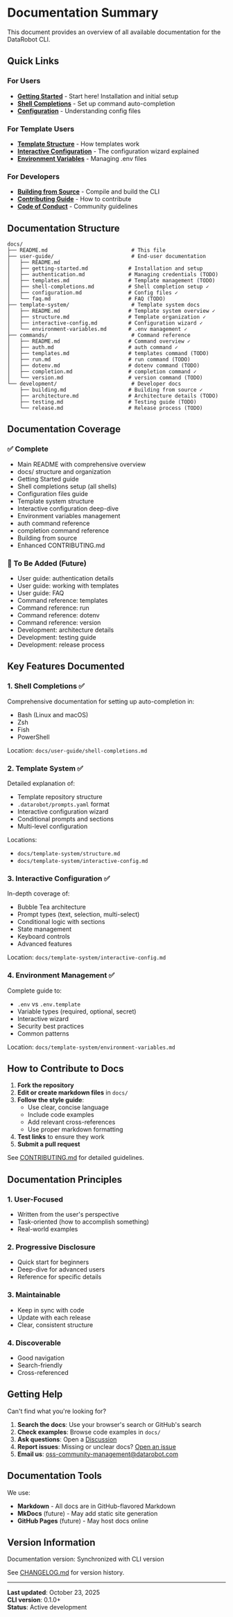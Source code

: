 # Documentation Summary

This document provides an overview of all available documentation for the DataRobot CLI.

## Quick Links

### For Users

- **[Getting Started](user-guide/getting-started.md)** - Start here! Installation and initial setup
- **[Shell Completions](user-guide/shell-completions.md)** - Set up command auto-completion
- **[Configuration](user-guide/configuration.md)** - Understanding config files

### For Template Users

- **[Template Structure](template-system/structure.md)** - How templates work
- **[Interactive Configuration](template-system/interactive-config.md)** - The configuration wizard explained
- **[Environment Variables](template-system/environment-variables.md)** - Managing .env files

### For Developers

- **[Building from Source](development/building.md)** - Compile and build the CLI
- **[Contributing Guide](../CONTRIBUTING.md)** - How to contribute
- **[Code of Conduct](../CODE_OF_CONDUCT.md)** - Community guidelines

## Documentation Structure

```
docs/
├── README.md                           # This file
├── user-guide/                         # End-user documentation
│   ├── README.md
│   ├── getting-started.md             # Installation and setup
│   ├── authentication.md              # Managing credentials (TODO)
│   ├── templates.md                   # Template management (TODO)
│   ├── shell-completions.md           # Shell completion setup ✓
│   ├── configuration.md               # Config files ✓
│   └── faq.md                         # FAQ (TODO)
├── template-system/                    # Template system docs
│   ├── README.md                      # Template system overview ✓
│   ├── structure.md                   # Template organization ✓
│   ├── interactive-config.md          # Configuration wizard ✓
│   └── environment-variables.md       # .env management ✓
├── commands/                           # Command reference
│   ├── README.md                      # Command overview ✓
│   ├── auth.md                        # auth command ✓
│   ├── templates.md                   # templates command (TODO)
│   ├── run.md                         # run command (TODO)
│   ├── dotenv.md                      # dotenv command (TODO)
│   ├── completion.md                  # completion command ✓
│   └── version.md                     # version command (TODO)
└── development/                        # Developer docs
    ├── building.md                    # Building from source ✓
    ├── architecture.md                # Architecture details (TODO)
    ├── testing.md                     # Testing guide (TODO)
    └── release.md                     # Release process (TODO)
```

## Documentation Coverage

### ✅ Complete

- Main README with comprehensive overview
- docs/ structure and organization
- Getting Started guide
- Shell completions setup (all shells)
- Configuration files guide
- Template system structure
- Interactive configuration deep-dive
- Environment variables management
- auth command reference
- completion command reference
- Building from source
- Enhanced CONTRIBUTING.md

### 📝 To Be Added (Future)

- User guide: authentication details
- User guide: working with templates
- User guide: FAQ
- Command reference: templates
- Command reference: run
- Command reference: dotenv
- Command reference: version
- Development: architecture details
- Development: testing guide
- Development: release process

## Key Features Documented

### 1. Shell Completions ✅

Comprehensive documentation for setting up auto-completion in:
- Bash (Linux and macOS)
- Zsh
- Fish
- PowerShell

Location: `docs/user-guide/shell-completions.md`

### 2. Template System ✅

Detailed explanation of:
- Template repository structure
- `.datarobot/prompts.yaml` format
- Interactive configuration wizard
- Conditional prompts and sections
- Multi-level configuration

Locations:
- `docs/template-system/structure.md`
- `docs/template-system/interactive-config.md`

### 3. Interactive Configuration ✅

In-depth coverage of:
- Bubble Tea architecture
- Prompt types (text, selection, multi-select)
- Conditional logic with sections
- State management
- Keyboard controls
- Advanced features

Location: `docs/template-system/interactive-config.md`

### 4. Environment Management ✅

Complete guide to:
- `.env` vs `.env.template`
- Variable types (required, optional, secret)
- Interactive wizard
- Security best practices
- Common patterns

Location: `docs/template-system/environment-variables.md`

## How to Contribute to Docs

1. **Fork the repository**
2. **Edit or create markdown files** in `docs/`
3. **Follow the style guide**:
   - Use clear, concise language
   - Include code examples
   - Add relevant cross-references
   - Use proper markdown formatting
4. **Test links** to ensure they work
5. **Submit a pull request**

See [CONTRIBUTING.md](../CONTRIBUTING.md) for detailed guidelines.

## Documentation Principles

### 1. User-Focused

- Written from the user's perspective
- Task-oriented (how to accomplish something)
- Real-world examples

### 2. Progressive Disclosure

- Quick start for beginners
- Deep-dive for advanced users
- Reference for specific details

### 3. Maintainable

- Keep in sync with code
- Update with each release
- Clear, consistent structure

### 4. Discoverable

- Good navigation
- Search-friendly
- Cross-referenced

## Getting Help

Can't find what you're looking for?

1. **Search the docs**: Use your browser's search or GitHub's search
2. **Check examples**: Browse code examples in `docs/`
3. **Ask questions**: Open a [Discussion](https://github.com/datarobot/cli/discussions)
4. **Report issues**: Missing or unclear docs? [Open an issue](https://github.com/datarobot/cli/issues)
5. **Email us**: oss-community-management@datarobot.com

## Documentation Tools

We use:
- **Markdown** - All docs are in GitHub-flavored Markdown
- **MkDocs** (future) - May add static site generation
- **GitHub Pages** (future) - May host docs online

## Version Information

Documentation version: Synchronized with CLI version

See [CHANGELOG.md](../CHANGELOG.md) for version history.

---

**Last updated**: October 23, 2025  
**CLI version**: 0.1.0+  
**Status**: Active development
